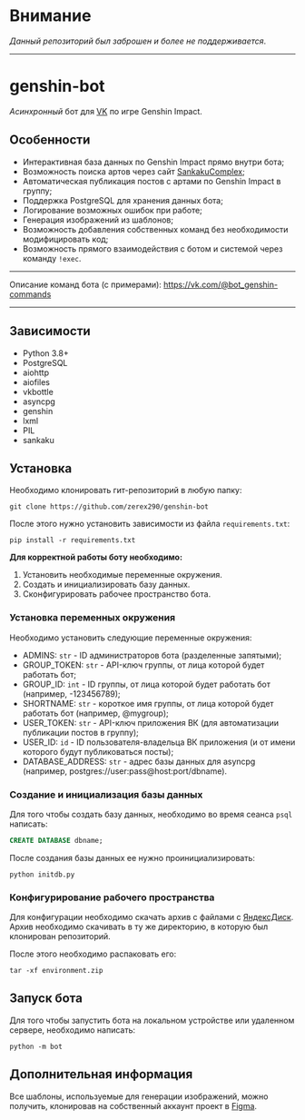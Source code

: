 # Внимание

*Данный репозиторий был заброшен и более не поддерживается*.

---

# genshin-bot

*Асинхронный* бот для [VK](https://vk.com/bot_genshin) по игре Genshin Impact.

## Особенности

- Интерактивная база данных по Genshin Impact прямо внутри бота;
- Возможность поиска артов через сайт [SankakuComplex](https://beta.sankakucomplex.com);
- Автоматическая публикация постов с артами по Genshin Impact в группу;
- Поддержка PostgreSQL для хранения данных бота;
- Логирование возможных ошибок при работе;
- Генерация изображений из шаблонов;
- Возможность добавления собственных команд без необходимости модифицировать код;
- Возможность прямого взаимодействия с ботом и системой через команду `!exec`.

---

Описание команд бота (с примерами): https://vk.com/@bot_genshin-commands

---

## Зависимости

- Python 3.8+
- PostgreSQL
- aiohttp
- aiofiles
- vkbottle
- asyncpg
- genshin
- lxml
- PIL
- sankaku

## Установка

Необходимо клонировать гит-репозиторий в любую папку:

```commandline
git clone https://github.com/zerex290/genshin-bot
```

После этого нужно установить зависимости из файла `requirements.txt`:

```commandline
pip install -r requirements.txt
```

**Для корректной работы боту необходимо:**

1. Установить необходимые переменные окружения.
2. Создать и инициализировать базу данных.
3. Сконфигурировать рабочее пространство бота.

### Установка переменных окружения

Необходимо установить следующие переменные окружения:

- ADMINS: `str` - ID администраторов бота (разделенные запятыми);
- GROUP_TOKEN: `str` - API-ключ группы, от лица которой будет работать бот;
- GROUP_ID: `int` - ID группы, от лица которой будет работать бот (например, -123456789);
- SHORTNAME: `str` - короткое имя группы, от лица которой будет работать бот (например, @mygroup);
- USER_TOKEN: `str` - API-ключ приложения ВК (для автоматизации публикации постов в группу);
- USER_ID: `id` - ID пользователя-владельца ВК приложения (и от имени которого будут публиковаться посты);
- DATABASE_ADDRESS: `str` - адрес базы данных для asyncpg (например, postgres://user:pass@host:port/dbname).

### Создание и инициализация базы данных

Для того чтобы создать базу данных, необходимо во время сеанса `psql` написать:

```sql
CREATE DATABASE dbname;
```

После создания базы данных ее нужно проинициализировать:

```commandline
python initdb.py
```

### Конфигурирование рабочего пространства

Для конфигурации необходимо скачать архив с файлами с [ЯндексДиск](https://disk.yandex.ru/d/LPnj__Hr9pK8NA).
Архив необходимо скачивать в ту же директорию, в которую был клонирован репозиторий.

После этого необходимо распаковать его:

```commandline
tar -xf environment.zip 
```

## Запуск бота

Для того чтобы запустить бота на локальном устройстве или удаленном сервере,
необходимо написать:

```commandline
python -m bot
```

## Дополнительная информация

Все шаблоны, используемые для генерации изображений, можно получить, клонировав
на собственный аккаунт проект в [Figma](https://www.figma.com/file/egZKJ5MaYPjLvnuLPslHXv/GenshinBot?type=design&node-id=0%3A1&t=4lkET2JluNKpRvXJ-1).
